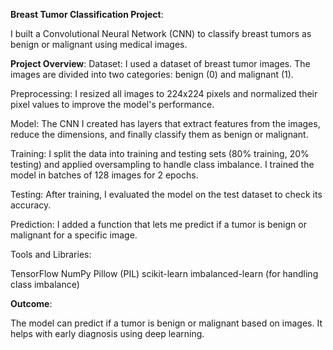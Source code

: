 **Breast Tumor Classification Project**:

I built a Convolutional Neural Network (CNN) to classify breast tumors as benign or malignant using medical images.

**Project Overview**:
Dataset: I used a dataset of breast tumor images. The images are divided into two categories: benign (0) and malignant (1).

Preprocessing: I resized all images to 224x224 pixels and normalized their pixel values to improve the model's performance.

Model: The CNN I created has layers that extract features from the images, reduce the dimensions, and finally classify them as benign or malignant.

Training: I split the data into training and testing sets (80% training, 20% testing) and applied oversampling to handle class imbalance. I trained the model in batches of 128 images for 2 epochs.

Testing: After training, I evaluated the model on the test dataset to check its accuracy.

Prediction: I added a function that lets me predict if a tumor is benign or malignant for a specific image.

Tools and Libraries:

TensorFlow
NumPy
Pillow (PIL)
scikit-learn
imbalanced-learn (for handling class imbalance)


**Outcome**:

The model can predict if a tumor is benign or malignant based on images. It helps with early diagnosis using deep learning.

